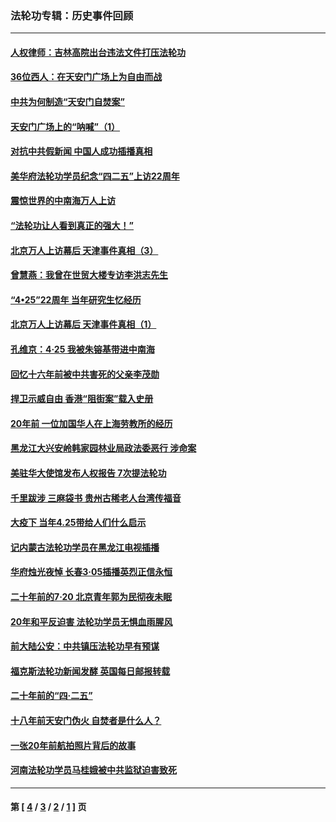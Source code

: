 ### 法轮功专辑：历史事件回顾
---
#### [人权律师：吉林高院出台违法文件打压法轮功](../../pages/nf5793/n13825665.md?10190430) 
#### [36位西人：在天安门广场上为自由而战](../../pages/nf5793/n13390029.md?10190430) 
#### [中共为何制造“天安门自焚案”](../../pages/nf5793/n13183270.md?10190430) 
#### [天安门广场上的“呐喊”（1）](../../pages/nf5793/n13105277.md?10190430) 
#### [对抗中共假新闻 中国人成功插播真相](../../pages/nf5793/n12910618.md?10190430) 
#### [美华府法轮功学员纪念“四二五”上访22周年](../../pages/nf5793/n12904445.md?10190430) 
#### [震惊世界的中南海万人上访](../../pages/nf5793/n12903976.md?10190430) 
#### [“法轮功让人看到真正的强大！”](../../pages/nf5793/n12903195.md?10190430) 
#### [北京万人上访幕后 天津事件真相（3）](../../pages/nf5793/n12902807.md?10190430) 
#### [曾慧燕：我曾在世贸大楼专访李洪志先生](../../pages/nf5793/n12898729.md?10190430) 
#### [“4•25”22周年 当年研究生忆经历](../../pages/nf5793/n12894152.md?10190430) 
#### [北京万人上访幕后 天津事件真相（1）](../../pages/nf5793/n12885174.md?10190430) 
#### [孔维京：4·25 我被朱镕基带进中南海](../../pages/nf5793/n12864987.md?10190430) 
#### [回忆十六年前被中共害死的父亲李茂勋](../../pages/nf5793/n12880270.md?10190430) 
#### [捍卫示威自由 香港“阻街案”载入史册](../../pages/nf5793/n12811245.md?10190430) 
#### [20年前 一位加国华人在上海劳教所的经历](../../pages/nf5793/n12707932.md?10190430) 
#### [黑龙江大兴安岭韩家园林业局政法委恶行 涉命案](../../pages/nf5793/n12622815.md?10190430) 
#### [美驻华大使馆发布人权报告 7次提法轮功](../../pages/nf5793/n12520541.md?10190430) 
#### [千里跋涉 三麻袋书 贵州古稀老人台湾传福音](../../pages/nf5793/n12198750.md?10190430) 
#### [大疫下 当年4.25带给人们什么启示](../../pages/nf5793/n12058565.md?10190430) 
#### [记内蒙古法轮功学员在黑龙江电视插播](../../pages/nf5793/n11699194.md?10190430) 
#### [华府烛光夜悼 长春3·05插播英烈正信永恒](../../pages/nf5793/n11397432.md?10190430) 
#### [二十年前的7·20 北京青年郭为民彻夜未眠](../../pages/nf5793/n11354195.md?10190430) 
#### [20年和平反迫害 法轮功学员无惧血雨腥风](../../pages/nf5793/n11348279.md?10190430) 
#### [前大陆公安：中共镇压法轮功早有预谋](../../pages/nf5793/n11352168.md?10190430) 
#### [福克斯法轮功新闻发酵  英国每日邮报转载](../../pages/nf5793/n11285952.md?10190430) 
#### [二十年前的“四·二五”](../../pages/nf5793/n11207639.md?10190430) 
#### [十八年前天安门伪火 自焚者是什么人？](../../pages/nf5793/n10996556.md?10190430) 
#### [一张20年前航拍照片背后的故事](../../pages/nf5793/n10693797.md?10190430) 
#### [河南法轮功学员马桂娥被中共监狱迫害致死](../../pages/nf5793/n10684974.md?10190430) 

---
#### 第 [ [4](./4.md?10190430) / [3](./3.md?10190430) / [2](./2.md?10190430) / [1](./1.md?10190430) ] 页
